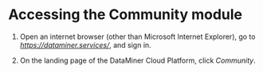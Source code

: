 # Accessing the Community module

1. Open an internet browser (other than Microsoft Internet Explorer), go to *<https://dataminer.services/>*, and sign in.

2. On the landing page of the DataMiner Cloud Platform, click *Community*.
